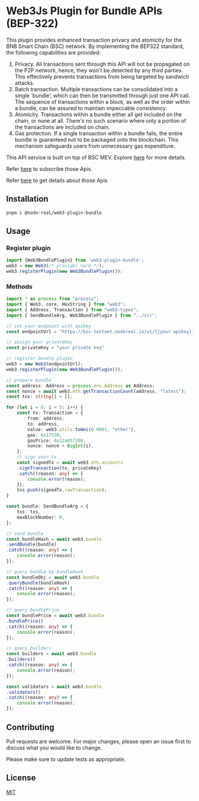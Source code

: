 Web3Js Plugin for Bundle APIs (BEP-322)
===========

This plugin provides enhanced transaction privacy and atomicity for the BNB Smart Chain (BSC) network. By implementing the BEP322 standard, the following capabilities are provided:
1. Privacy. All transactions sent through this API will not be propagated on the P2P network, hence, they won't be detected by any third parties. This effectively prevents transactions from being targeted by sandwich attacks.
2. Batch transaction. Multiple transactions can be consolidated into a single 'bundle', which can then be transmitted through just one API call. The sequence of transactions within a block, as well as the order within a bundle, can be assured to maintain impeccable consistency.
3. Atomicity. Transactions within a bundle either all get included on the chain, or none at all. There's no such scenario where only a portion of the transactions are included on chain.
4. Gas protection. If a single transaction within a bundle fails, the entire bundle is guaranteed not to be packaged onto the blockchain. This mechanism safeguards users from unnecessary gas expenditure.

This API service is built on top of BSC MEV. Explore [here](https://docs.bnbchain.org/docs/mev/overview/) for more details.

Refer [here](https://nodereal.io/api-marketplace/bsc-bundle-service-api) to subscribe those Apis.

Refer [here](https://docs.nodereal.io/reference/bsc-bundle-service-api) to get details about those Apis

## Installation
```bash
pnpm i @node-real/web3-plugin-bundle
```

## Usage

### Register plugin
```typescript
import {Web3BundlePlugin} from 'web3-plugin-bundle';
web3 = new Web3(/* provider here */);
web3.registerPlugin(new Web3BundlePlugin());
```

### Methods

```typescript
import * as process from "process";
import { Web3, core, HexString } from "web3";
import { Address, Transaction } from "web3-types";
import { SendBundleArg, Web3BundlePlugin } from "../src";

// set your endpoint with apikey
const endpointUrl = "https://bsc-testnet.nodereal.io/v1/{{your apikey}}"

// assign your privateKey
const privateKey = "your private key"

// register bundle plugin
web3 = new Web3(endpointUrl);
web3.registerPlugin(new Web3BundlePlugin());

// prepare bundle
const address: Address = process.env.Address as Address;
const nonce = await web3.eth.getTransactionCount(address, "latest");
const txs: string[] = [];

for (let i = 0; i < 3; i++) {
	const tx: Transaction = {
		from: address,
		to: address,
		value: web3.utils.toWei(0.0001, "ether"),
		gas: 0x17530,
		gasPrice: 0x12a05f200,
		nonce: nonce + BigInt(i),
	};
	// sign your tx
	const signedTx = await web3.eth.accounts
	.signTransaction(tx, privateKey)
	.catch((reason: any) => {
		console.error(reason);
	});
	txs.push(signedTx.rawTransaction);
}

const bundle: SendBundleArg = {
	txs: txs,
	maxBlockNumber: 0,
};

// send bundle
const bundleHash = await web3.bundle
.sendBundle(bundle)
.catch((reason: any) => {
	console.error(reason);
});

// query bundle by bundleHash
const bundleObj = await web3.bundle
.queryBundle(bundleHash)
.catch((reason: any) => {
	console.error(reason);
});

// query bundlePrice
const bundlePrice = await web3.bundle
.bundlePrice()
.catch((reason: any) => {
	console.error(reason);
});

// query builders
const builders = await web3.bundle
.builders()
.catch((reason: any) => {
	console.error(reason);
});

const validators = await web3.bundle
.validators()
.catch((reason: any) => {
	console.error(reason);
});
```

Contributing
------------

Pull requests are welcome. For major changes, please open an issue first
to discuss what you would like to change.

Please make sure to update tests as appropriate.

License
-------

[MIT](https://choosealicense.com/licenses/mit/)